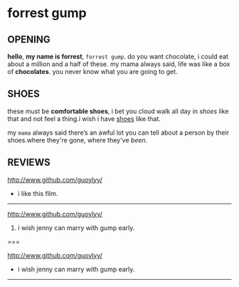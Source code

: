 # forrest gump


## OPENING

**hello**, **my name is forrest**, `forrest gump`. do you want chocolate, i could eat about a million and a half of these. my mama always said, life was like a box of __chocolates__. you never know what you are going to get.

## SHOES

these must be  **comfortable shoes**, i bet you cloud walk all day in _shoes_ like that and not feel a thing.i wish i have [shoes](http://www.taobao.com/) like that. 
	
my `mama` always said there’s an awful lot you can tell about a person by their shoes.where they're gone, where they've *been*.

## REVIEWS

<http://www.github.com/guoylyy/>

* i like this film.

---
<http://www.github.com/guoylyy/>

1. i wish jenny can marry with gump early.

===

<http://www.github.com/guoylyy/>

+ i wish jenny can marry with gump early.

* * *




